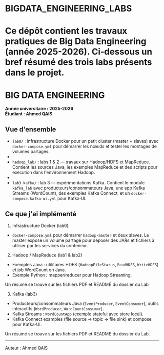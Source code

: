 # BIGDATA_ENGINEERING_LABS

Ce dépôt contient les travaux pratiques de Big Data Engineering (année 2025-2026). Ci‑dessous un bref résumé des trois labs présents dans le projet.
=======
# BIG DATA ENGINEERING  
**Année universitaire : 2025-2026**  
**Étudiant : Ahmed QAIS**


## Vue d'ensemble

- `lab0/` : infrastructure Docker pour un petit cluster (master + slaves) avec `docker-compose.yml` pour démarrer les nœuds et tester les montages de volumes partagés.
- 
- `hadoop_lab/` : labs 1 & 2 — travaux sur Hadoop/HDFS et MapReduce. Contient les sources Java, les exemples MapReduce et des scripts pour exécution dans l'environnement Hadoop.
- 
- `lab3_kafka/` : lab 3 — expérimentations Kafka. Contient le module `kafka_lab` avec producteurs/consommateurs Java, une app Kafka Streams (WordCount), des exemples Kafka Connect, et un `docker-compose.kafka-ui.yml` pour Kafka‑UI.

## Ce que j'ai implémenté

1. Infrastructure Docker (lab0)
  - `docker-compose.yml` pour démarrer `hadoop-master` et deux slaves. Le master expose un volume partagé pour déposer des JARs et fichiers à utiliser par les services du conteneur.

2. Hadoop / MapReduce (lab1 & lab2)
  - Exemples Java : utilitaires HDFS (`HadoopFileStatus`, `ReadHDFS`, `WriteHDFS`) et job WordCount en Java.
  - Exemple Python : mapper/reducer pour Hadoop Streaming.

Un résumé se trouve sur les fichiers PDF et README du dossier du Lab

3. Kafka (lab3)
  - Producteurs/consommateurs Java (`EventProducer`, `EventConsumer`), outils interactifs (`WordProducer`, `WordCountConsumer`).
  - Kafka Streams : `WordCountApp` (exemple stateful avec store local).
  - Kafka Connect examples (file source -> topic -> file sink) et compose pour Kafka‑UI.

Un résumé se trouve sur les fichiers PDF et README du dossier du Lab.

---
Auteur : Ahmed QAIS

````
